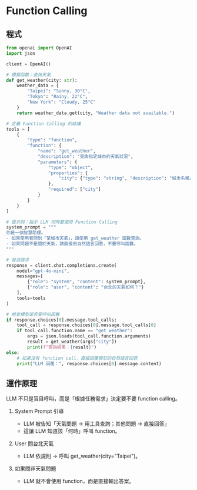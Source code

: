 # Function Calling

## 程式
```python
from openai import OpenAI
import json

client = OpenAI()

# 模擬函數：查詢天氣
def get_weather(city: str):
    weather_data = {
        "Taipei": "Sunny, 30°C",
        "Tokyo": "Rainy, 22°C",
        "New York": "Cloudy, 25°C"
    }
    return weather_data.get(city, "Weather data not available.")

# 定義 Function Calling 的結構
tools = [
    {
        "type": "function",
        "function": {
            "name": "get_weather",
            "description": "查詢指定城市的天氣狀況",
            "parameters": {
                "type": "object",
                "properties": {
                    "city": {"type": "string", "description": "城市名稱，例如 Taipei"}
                },
                "required": ["city"]
            }
        }
    }
]

# 提示詞：指示 LLM 何時要使用 Function Calling
system_prompt = """
你是一個智慧助理。
- 如果使用者問到「某城市天氣」，請使用 get_weather 函數查詢。
- 如果問題不是關於天氣，請直接用自然語言回答，不要呼叫函數。
"""

# 發送請求
response = client.chat.completions.create(
    model="gpt-4o-mini",
    messages=[
        {"role": "system", "content": system_prompt},
        {"role": "user", "content": "台北的天氣如何？"}
    ],
    tools=tools
)

# 檢查模型是否要呼叫函數
if response.choices[0].message.tool_calls:
    tool_call = response.choices[0].message.tool_calls[0]
    if tool_call.function.name == "get_weather":
        args = json.loads(tool_call.function.arguments)
        result = get_weather(args["city"])
        print(f"查詢結果：{result}")
else:
    # 如果沒有 function call，直接回覆模型的自然語言回答
    print("LLM 回覆：", response.choices[0].message.content)
```
## 運作原理

LLM 不只是盲目呼叫，而是「根據任務需求」決定要不要 function calling。

1. System Prompt 引導

    - LLM 被告知「天氣問題 → 用工具查詢；其他問題 → 直接回答」
    - 這讓 LLM 知道該「何時」呼叫 function。

2. User 問台北天氣

    - LLM 依規則 → 呼叫 get_weather(city="Taipei")。

3. 如果問非天氣問題

    - LLM 就不會使用 function，而是直接輸出答案。
